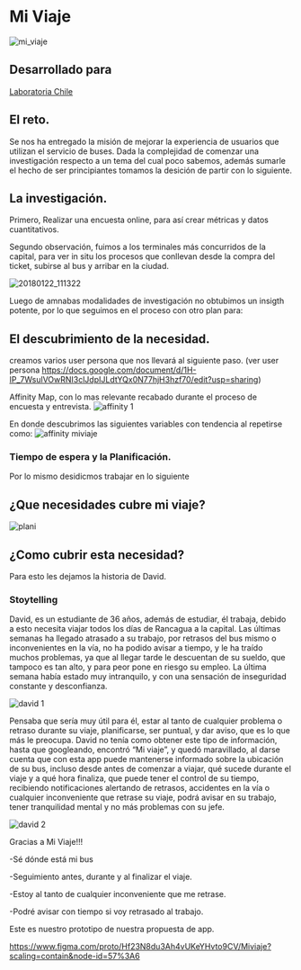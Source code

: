 # Mi Viaje

![mi_viaje](https://user-images.githubusercontent.com/32283943/38067505-52c52900-32e3-11e8-9ce2-e8093209c00c.png)

## Desarrollado para
[Laboratoria Chile](https://www.figma.com/proto/Hf23N8du3Ah4vUKeYHvto9CV/Miviaje?scaling=contain&node-id=57%3A6)
## El reto. 
Se nos ha entregado la misión de mejorar la experiencia de usuarios que utilizan el servicio de buses. 
Dada la complejidad de comenzar una investigación respecto a un tema del cual poco sabemos, además sumarle el hecho de ser principiantes tomamos la desición de partir con lo siguiente.

## La investigación.
Primero, Realizar una encuesta online, para así crear métricas y datos cuantitativos.
 
Segundo observación, fuimos a los terminales más concurridos de la capital, para ver in situ los procesos que conllevan desde la compra del ticket, subirse al bus y arribar en la ciudad. 

![20180122_111322](https://user-images.githubusercontent.com/32283943/38226669-39e1a368-36d1-11e8-97b2-2111f5adb258.jpg)

Luego de amnabas modalidades de investigación no obtubimos un insigth potente, por lo que seguimos en el proceso con otro plan para:

## El descubrimiento de la necesidad.

creamos varios user persona que nos llevará al siguiente paso. 
(ver user persona https://docs.google.com/document/d/1H-IP_7WsulVOwRNI3clJdpIJLdtYQx0N77hjH3hzf70/edit?usp=sharing)


Affinity Map, con lo mas relevante recabado durante el proceso de encuesta y entrevista. 
![affinity 1](https://user-images.githubusercontent.com/32283943/38227140-2b916792-36d3-11e8-9e4f-595fe47f42d4.png)



En donde descubrimos las siguientes variables con tendencia al repetirse como: 
![affinity miviaje](https://user-images.githubusercontent.com/32283943/38227121-122f23d4-36d3-11e8-97f4-eb86deba2536.png)

### Tiempo de espera y la Planificación. 
 Por lo mismo desidicmos trabajar en lo siguiente
 
 ## ¿Que necesidades cubre mi viaje?
 
 ![plani](https://user-images.githubusercontent.com/32283943/38227342-202229d6-36d4-11e8-9d69-5bb0a04a0bff.png)
 
 ## ¿Como cubrir esta necesidad?
  Para esto les dejamos la historia de David.
  
### Stoytelling
David, es un estudiante de 36 años, además de estudiar, él trabaja, debido a esto necesita viajar todos los días de Rancagua a la capital. Las últimas semanas  ha llegado atrasado a su trabajo, por retrasos del bus mismo o inconvenientes en la vía,  no ha podido avisar a tiempo, y le ha traído muchos problemas, ya que al llegar tarde le descuentan de su sueldo, que tampoco es tan alto, y para peor pone en riesgo su empleo. La última semana había estado muy intranquilo, y con una sensación de inseguridad constante y desconfianza.

![david 1](https://user-images.githubusercontent.com/32283943/38227598-57119be2-36d5-11e8-9b68-cacf22e76750.png)

Pensaba que sería muy útil para él, estar al tanto de cualquier problema o retraso durante su viaje, planificarse, ser puntual, y dar aviso, que es lo que más le preocupa.
David no tenía como obtener este tipo de información, hasta que googleando, encontró “Mi viaje”,  y quedó maravillado, al darse cuenta que con esta app puede mantenerse informado sobre la ubicación de su bus, incluso  desde antes de comenzar a viajar, qué sucede durante el viaje y a qué hora finaliza, que puede tener el control de su tiempo, recibiendo notificaciones alertando de retrasos, accidentes en la vía o cualquier inconveniente que retrase su viaje, podrá avisar en su trabajo, tener tranquilidad mental  y no más problemas con su jefe.

![david 2](https://user-images.githubusercontent.com/32283943/38227613-69e4258c-36d5-11e8-9a43-55121ca32ce0.png)


Gracias a Mi Viaje!!!

-Sé dónde está mi bus

-Seguimiento antes, durante y al finalizar el viaje.

-Estoy al tanto de cualquier inconveniente que me retrase.

-Podré avisar con tiempo si voy retrasado al trabajo.


Este es nuestro prototipo de nuestra propuesta de app. 

https://www.figma.com/proto/Hf23N8du3Ah4vUKeYHvto9CV/Miviaje?scaling=contain&node-id=57%3A6







